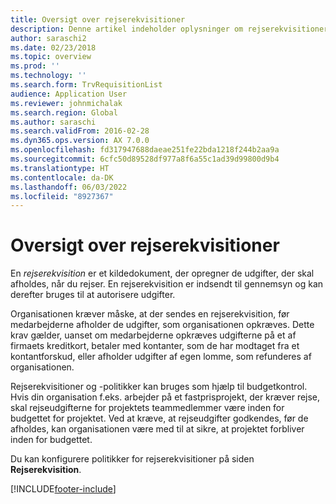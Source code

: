 ```yaml
---
title: Oversigt over rejserekvisitioner
description: Denne artikel indeholder oplysninger om rejserekvisitioner. En rejserekvisition dokumenter planlagte rejseomkostninger.
author: saraschi2
ms.date: 02/23/2018
ms.topic: overview
ms.prod: ''
ms.technology: ''
ms.search.form: TrvRequisitionList
audience: Application User
ms.reviewer: johnmichalak
ms.search.region: Global
ms.author: saraschi
ms.search.validFrom: 2016-02-28
ms.dyn365.ops.version: AX 7.0.0
ms.openlocfilehash: fd317947688daeae251fe22bda1218f244b2aa9a
ms.sourcegitcommit: 6cfc50d89528df977a8f6a55c1ad39d99800d9b4
ms.translationtype: HT
ms.contentlocale: da-DK
ms.lasthandoff: 06/03/2022
ms.locfileid: "8927367"
---
```

# <a name="travel-requisitions-overview"></a>Oversigt over rejserekvisitioner

En *rejserekvisition* er et kildedokument, der opregner de udgifter, der skal afholdes, når du rejser. En rejserekvisition er indsendt til gennemsyn og kan derefter bruges til at autorisere udgifter.

Organisationen kræver måske, at der sendes en rejserekvisition, før medarbejderne afholder de udgifter, som organisationen opkræves. Dette krav gælder, uanset om medarbejderne opkræves udgifterne på et af firmaets kreditkort, betaler med kontanter, som de har modtaget fra et kontantforskud, eller afholder udgifter af egen lomme, som refunderes af organisationen.

Rejserekvisitioner og -politikker kan bruges som hjælp til budgetkontrol. Hvis din organisation f.eks. arbejder på et fastprisprojekt, der kræver rejse, skal rejseudgifterne for projektets teammedlemmer være inden for budgettet for projektet. Ved at kræve, at rejseudgifter godkendes, før de afholdes, kan organisationen være med til at sikre, at projektet forbliver inden for budgettet.

Du kan konfigurere politikker for rejserekvisitioner på siden **Rejserekvisition**.


[!INCLUDE[footer-include](../includes/footer-banner.md)]